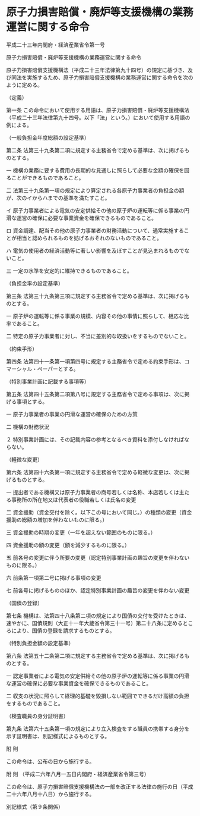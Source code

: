 # 原子力損害賠償・廃炉等支援機構の業務運営に関する命令

平成二十三年内閣府・経済産業省令第一号

原子力損害賠償・廃炉等支援機構の業務運営に関する命令

原子力損害賠償支援機構法（平成二十三年法律第九十四号）の規定に基づき、及び同法を実施するため、原子力損害賠償支援機構の業務運営に関する命令を次のように定める。

（定義）

第一条 この命令において使用する用語は、原子力損害賠償・廃炉等支援機構法（平成二十三年法律第九十四号。以下「法」という。）において使用する用語の例による。

（一般負担金年度総額の設定基準）

第二条 法第三十九条第二項に規定する主務省令で定める基準は、次に掲げるものとする。

一 機構の業務に要する費用の長期的な見通しに照らして必要な金額の確保を図ることができるものであること。

二 法第三十九条第一項の規定により算定される各原子力事業者の負担金の額が、次のイからハまでの基準を満たすこと。

イ 原子力事業者による電気の安定供給その他の原子炉の運転等に係る事業の円滑な運営の確保に必要な事業資金を確保できるものであること。

ロ 資金調達、配当その他の原子力事業者の財務活動について、通常実施することが相当と認められるものを妨げるおそれのないものであること。

ハ 電気の使用者の経済活動等に著しい影響を及ぼすことが見込まれるものでないこと。

三 一定の水準を安定的に維持できるものであること。

（負担金率の設定基準）

第三条 法第三十九条第三項に規定する主務省令で定める基準は、次に掲げるものとする。

一 原子炉の運転等に係る事業の規模、内容その他の事情に照らして、相応な比率であること。

二 特定の原子力事業者に対し、不当に差別的な取扱いをするものでないこと。

（約束手形）

第四条 法第四十一条第一項第四号に規定する主務省令で定める約束手形は、コマーシャル・ペーパーとする。

（特別事業計画に記載する事項等）

第五条 法第四十五条第二項第八号に規定する主務省令で定める事項は、次に掲げる事項とする。

一 原子力事業者の事業の円滑な運営の確保のための方策

二 機構の財務状況

２ 特別事業計画には、その記載内容の参考となるべき資料を添付しなければならない。

（軽微な変更）

第六条 法第四十六条第一項に規定する主務省令で定める軽微な変更は、次に掲げるものとする。

一 提出者である機構又は原子力事業者の商号若しくは名称、本店若しくは主たる事務所の所在地又は代表者の役職若しくは氏名の変更

二 資金援助（資金交付を除く。以下この号において同じ。）の種類の変更（資金援助の総額の増加を伴わないものに限る。）

三 資金援助の時期の変更（一年を超えない範囲のものに限る。）

四 資金援助の額の変更（額を減少するものに限る。）

五 前各号の変更に伴う所要の変更（認定特別事業計画の趣旨の変更を伴わないものに限る。）

六 前条第一項第二号に掲げる事項の変更

七 前各号に掲げるもののほか、認定特別事業計画の趣旨の変更を伴わない変更

（国債の登録）

第七条 機構は、法第四十八条第二項の規定により国債の交付を受けたときは、速やかに、国債規則（大正十一年大蔵省令第三十一号）第二十八条に定めるところにより、国債の登録を請求するものとする。

（特別負担金額の設定基準）

第八条 法第五十二条第二項に規定する主務省令で定める基準は、次に掲げるものとする。

一 認定事業者による電気の安定供給その他の原子炉の運転等に係る事業の円滑な運営の確保に必要な事業資金を確保できるものであること。

二 収支の状況に照らして経理的基礎を毀損しない範囲でできるだけ高額の負担をするものであること。

（検査職員の身分証明書）

第九条 法第六十五条第一項の規定により立入検査をする職員の携帯する身分を示す証明書は、別記様式によるものとする。

附 則

この命令は、公布の日から施行する。

附 則 （平成二六年八月一五日内閣府・経済産業省令第三号）

この命令は、原子力損害賠償支援機構法の一部を改正する法律の施行の日（平成二十六年八月十八日）から施行する。

別記様式（第９条関係）

[](/./pict/H23F10002008001-001.pdf)
